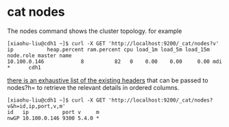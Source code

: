 # cat nodes
The nodes command shows the cluster topology. for example
```
[xiaohu-liu@cdh1 ~]$ curl -X GET 'http://localhost:9200/_cat/nodes?v'
ip           heap.percent ram.percent cpu load_1m load_5m load_15m node.role master name
10.100.0.146            8          82   0    0.00    0.00     0.00 mdi       *      cdh1
```
[there is an exhaustive list of the existing headers](https://www.elastic.co/guide/en/elasticsearch/reference/current/cat-nodes.html) that can be passed to nodes?h= to retrieve the relevant details in ordered columns.
```
[xiaohu-liu@cdh1 ~]$ curl -X GET 'http://localhost:9200/_cat/nodes?v&h=id,ip,port,v,m'
id   ip           port v     m
nwGP 10.100.0.146 9300 5.4.0 *
```

